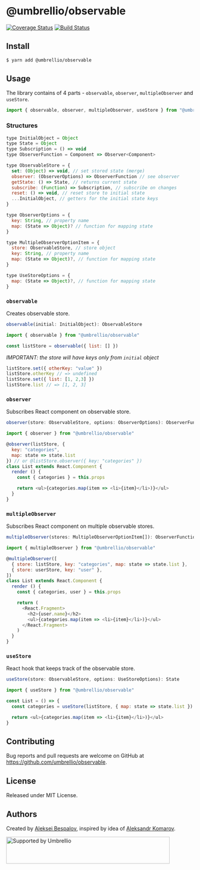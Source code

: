 # @umbrellio/observable

[![Coverage Status](https://coveralls.io/repos/github/umbrellio/observable/badge.svg?branch=master)](https://coveralls.io/github/umbrellio/observable?branch=master)
[![Build Status](https://travis-ci.com/umbrellio/observable.svg?branch=master)](https://travis-ci.com/umbrellio/observable)

## Install

```sh
$ yarn add @umbrellio/observable
```

## Usage

The library contains of 4 parts - `observable`, `observer`, `multipleObserver` and `useStore`.

```js
import { observable, observer, multipleObserver, useStore } from "@umbrellio/observable"
```

### Structures

```js
type InitialObject = Object
type State = Object
type Subscription = () => void
type ObserverFunction = Component => Observer<Component>

type ObservableStore = {
  set: (Object) => void, // set stored state (merge)
  observer: (ObserverOptions) => ObserverFunction // see observer
  getState: () => State, // returns current state
  subscribe: (Function) => Subscription, // subscribe on changes
  reset: () => void, // reset store to initial state
  ...InitialObject, // getters for the initial state keys
}

type ObserverOptions = {
  key: String, // property name
  map: (State => Object)? // function for mapping state
}

type MultipleObserverOptionItem = {
  store: ObservableStore, // store object
  key: String, // property name
  map: (State => Object)?, // function for mapping state
}

type UseStoreOptions = {
  map: (State => Object)?, // function for mapping state
}
```

### `observable`

Creates observable store.

```js
observable(initial: InitialObject): ObservableStore
```

```js
import { observable } from "@umbrellio/observable"

const listStore = observable({ list: [] })
```

*IMPORTANT: the store will have keys only from `initial` object*

```js
listStore.set({ otherKey: "value" })
listStore.otherKey // => undefined
listStore.set({ list: [1, 2,3] })
listStore.list // => [1, 2, 3]
```

### `observer`

Subscribes React component on observable store.

```js
observer(store: ObservableStore, options: ObserverOptions): ObserverFunction
```

```js
import { observer } from "@umbrellio/observable"

@observer(listStore, {
  key: "categories",
  map: state => state.list
}) // or @listStore.observer({ key: "categories" })
class List extends React.Component {
  render () {
    const { categories } = this.props

    return <ul>{categories.map(item => <li>{item}</li>)}</ul>
  }
}
```

### `multipleObserver`

Subscribes React component on multiple observable stores.

```js
multipleObserver(stores: MultipleObserverOptionItem[]): ObserverFunction
```

```js
import { multipleObserver } from "@umbrellio/observable"

@multipleObserver([
  { store: listStore, key: "categories", map: state => state.list },
  { store: userStore, key: "user" },
])
class List extends React.Component {
  render () {
    const { categories, user } = this.props

    return (
      <React.Fragment>
        <h2>{user.name}</h2>
        <ul>{categories.map(item => <li>{item}</li>)}</ul>
      </React.Fragment>
    )
  }
}
```

### `useStore`

React hook that keeps track of the observable store.

```js
useStore(store: ObservableStore, options: UseStoreOptions): State
```

```js
import { useStore } from "@umbrellio/observable"

const List = () => {
  const categories = useStore(listStore, { map: state => state.list })

  return <ul>{categories.map(item => <li>{item}</li>)}</ul>
}
```

## Contributing

Bug reports and pull requests are welcome on GitHub at https://github.com/umbrellio/observable.

## License

Released under MIT License.

## Authors

Created by [Aleksei Bespalov](https://github.com/nulldef),
inspired by idea of [Aleksandr Komarov](https://github.com/akxcv).

<a href="https://github.com/umbrellio/">
<img style="float: left;" src="https://umbrellio.github.io/Umbrellio/supported_by_umbrellio.svg" alt="Supported by Umbrellio" width="439" height="72">
</a>
